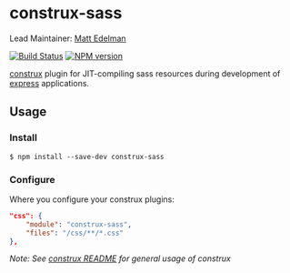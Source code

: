 # construx-sass

Lead Maintainer: [Matt Edelman](https://github.com/grawk)

[![Build Status](https://travis-ci.org/krakenjs/construx-sass.svg?branch=master)](https://travis-ci.org/krakenjs/construx-sass)
[![NPM version](https://badge.fury.io/js/construx-sass.png)](http://badge.fury.io/js/construx-sass)

[construx](https://github.com/krakenjs/construx) plugin for JIT-compiling sass resources during development of [express](http://expressjs.com/) applications.


## Usage

### Install

```shell
$ npm install --save-dev construx-sass
```

### Configure

Where you configure your construx plugins:

```json
"css": {
    "module": "construx-sass",
    "files": "/css/**/*.css"
},
```

_Note: See [construx README](https://github.com/krakenjs/construx/blob/master/README.md) for general usage of construx_

